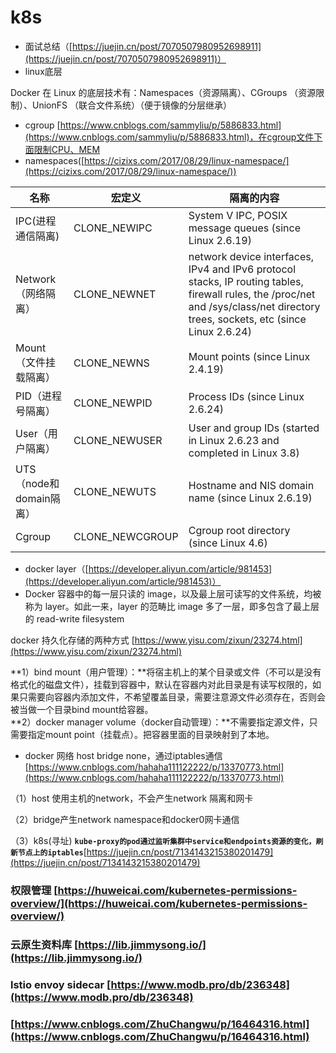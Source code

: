 # k8s

* 面试总结（[https://juejin.cn/post/7070507980952698911](https://juejin.cn/post/7070507980952698911)）
* linux底层

Docker 在 Linux 的底层技术有：Namespaces（资源隔离）、CGroups （资源限制）、UnionFS （联合文件系统）（便于镜像的分层继承）

* cgroup [https://www.cnblogs.com/sammyliu/p/5886833.html](https://www.cnblogs.com/sammyliu/p/5886833.html)，在cgroup文件下面限制CPU、MEM
* namespaces([https://cizixs.com/2017/08/29/linux-namespace/](https://cizixs.com/2017/08/29/linux-namespace/))

| 名称                 | 宏定义              | 隔离的内容                                                                                                                                                                            |
| ------------------ | ---------------- | -------------------------------------------------------------------------------------------------------------------------------------------------------------------------------- |
| IPC(进程通信隔离)        | CLONE\_NEWIPC    | System V IPC, POSIX message queues (since Linux 2.6.19)                                                                                                                          |
| Network（网络隔离）      | CLONE\_NEWNET    | network device interfaces, IPv4 and IPv6 protocol stacks, IP routing tables, firewall rules, the /proc/net and /sys/class/net directory trees, sockets, etc (since Linux 2.6.24) |
| Mount（文件挂载隔离）      | CLONE\_NEWNS     | Mount points (since Linux 2.4.19)                                                                                                                                                |
| PID（进程号隔离）         | CLONE\_NEWPID    | Process IDs (since Linux 2.6.24)                                                                                                                                                 |
| User（用户隔离）         | CLONE\_NEWUSER   | User and group IDs (started in Linux 2.6.23 and completed in Linux 3.8)                                                                                                          |
| UTS（node和domain隔离） | CLONE\_NEWUTS    | Hostname and NIS domain name (since Linux 2.6.19)                                                                                                                                |
| Cgroup             | CLONE\_NEWCGROUP | Cgroup root directory (since Linux 4.6)                                                                                                                                          |

* docker layer（[https://developer.aliyun.com/article/981453](https://developer.aliyun.com/article/981453)）
* Docker 容器中的每一层只读的 image，以及最上层可读写的文件系统，均被称为 layer。如此一来，layer 的范畴比 image 多了一层，即多包含了最上层的 read-write filesystem

docker 持久化存储的两种方式 [https://www.yisu.com/zixun/23274.html](https://www.yisu.com/zixun/23274.html)

**1）bind mount（用户管理）：**将宿主机上的某个目录或文件（不可以是没有格式化的磁盘文件），挂载到容器中，默认在容器内对此目录是有读写权限的，如果只需要向容器内添加文件，不希望覆盖目录，需要注意源文件必须存在，否则会被当做一个目录bind mount给容器。\
**2）docker manager volume（docker自动管理）：**不需要指定源文件，只需要指定mount point（挂载点）。把容器里面的目录映射到了本地。

* docker 网络 host bridge none，通过iptables通信[https://www.cnblogs.com/hahaha111122222/p/13370773.html](https://www.cnblogs.com/hahaha111122222/p/13370773.html)

（1）host 使用主机的network，不会产生network 隔离和网卡

（2）bridge产生network namespace和docker0网卡通信

（3）k8s(寻址) **`kube-proxy的pod通过监听集群中service和endpoints资源的变化，刷新节点上的iptables`**[https://juejin.cn/post/7134143215380201479](https://juejin.cn/post/7134143215380201479)

### 权限管理 [https://huweicai.com/kubernetes-permissions-overview/](https://huweicai.com/kubernetes-permissions-overview/)

### 云原生资料库 [https://lib.jimmysong.io/](https://lib.jimmysong.io/)

### lstio envoy sidecar [https://www.modb.pro/db/236348](https://www.modb.pro/db/236348)

### [https://www.cnblogs.com/ZhuChangwu/p/16464316.html](https://www.cnblogs.com/ZhuChangwu/p/16464316.html)
